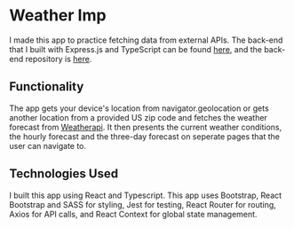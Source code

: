# Weather Imp

I made this app to practice fetching data from external APIs. The back-end that I built with Express.js and TypeScript can be found [here](https://jonathan-potter-weather-api.herokuapp.com/), and the back-end repository is [here](https://github.com/JonathanDPotter/weather-api-back).

## Functionality

The app gets your device's location from navigator.geolocation or gets another location from a provided US zip code and fetches the weather forecast from [Weatherapi](https://www.weatherapi.com/). It then presents the current weather conditions, the hourly forecast and the three-day forecast on seperate pages that the user can navigate to.

## Technologies Used

I built this app using React and Typescript. This app uses Bootstrap, React Bootstrap and SASS for styling, Jest for testing, React Router for routing, Axios for API calls, and React Context for global state management.
